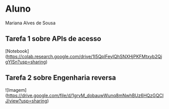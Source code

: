 # Aluno
Mariana Alves de Sousa
## Tarefa 1 sobre APIs de acesso
[Notebook] (https://colab.research.google.com/drive/1I5QplFeyIQhSNXHjPKFMtxyb2QjgYlSn?usp=sharing)
## Tarefa 2 sobre Engenharia reversa
![Imagem] (https://drive.google.com/file/d/1grvM_dobauwWunq8mNwhBUz6HQzGQClJ/view?usp=sharing)
